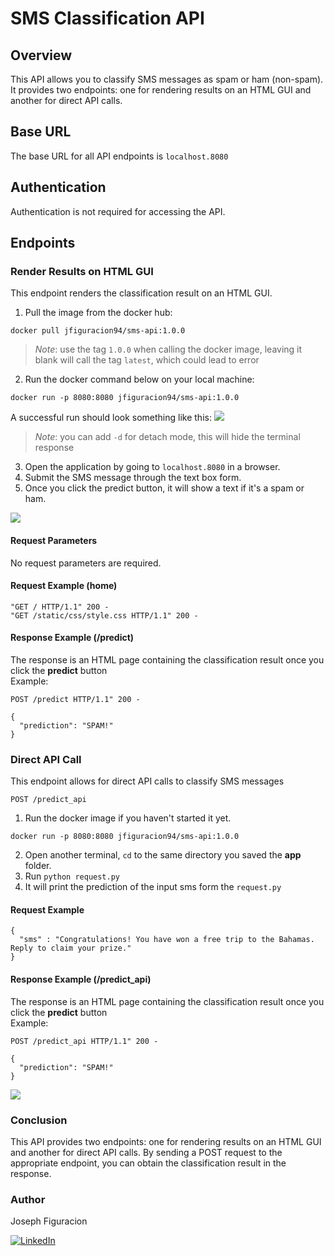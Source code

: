 # SMS Classification API

## Overview
This API allows you to classify SMS messages as spam or ham (non-spam).  It provides two endpoints: one for rendering results on an HTML GUI and another for direct API calls.

## Base URL
The base URL for all API endpoints is `localhost.8080`

## Authentication
Authentication is not required for accessing the API.

## Endpoints

### Render Results on HTML GUI

This endpoint renders the classification result on an HTML GUI.

1. Pull the image from the docker hub:  
```
docker pull jfiguracion94/sms-api:1.0.0
```
> *Note*: use the tag `1.0.0` when calling the docker image, leaving it blank will call the tag `latest`, which could lead to error
2. Run the docker command below on your local machine:  
```
docker run -p 8080:8080 jfiguracion94/sms-api:1.0.0
```
A successful run should look something like this:
![](https://github.com/TheLastMonolith/sms-spam-api-doc/blob/main/assets/docker-run.png)
> *Note*: you can add `-d` for detach mode, this will hide the terminal response
3. Open the application by going to `localhost.8080` in a browser.
4. Submit the SMS message through the text box form.
5. Once you click the predict button, it will show a text if it's a spam or ham.

![](https://github.com/TheLastMonolith/sms-spam-api-doc/blob/main/assets/spam-app.gif)

#### Request Parameters
No request parameters are required.

#### Request Example (home)
```
"GET / HTTP/1.1" 200 -
"GET /static/css/style.css HTTP/1.1" 200 -
```

#### Response Example (/predict)
The response is an HTML page containing the classification result once you click the **predict** button  
Example:
```
POST /predict HTTP/1.1" 200 -

{
  "prediction": "SPAM!"
}
```  
### Direct API Call
This endpoint allows for direct API calls to classify SMS messages
```
POST /predict_api
```
1. Run the docker image if you haven't started it yet.
```
docker run -p 8080:8080 jfiguracion94/sms-api:1.0.0
```
2. Open another terminal, `cd` to the same directory you saved the **app** folder.
3. Run `python request.py`
4. It will print the prediction of the input sms form the `request.py`
   
#### Request Example
```
{
  "sms" : "Congratulations! You have won a free trip to the Bahamas. Reply to claim your prize."
}
```

#### Response Example (/predict_api)
The response is an HTML page containing the classification result once you click the **predict** button  
Example:
```
POST /predict_api HTTP/1.1" 200 -

{
  "prediction": "SPAM!"
}
```
![](https://github.com/TheLastMonolith/sms-spam-api-doc/blob/main/assets/predict_api.png)

### Conclusion
This API provides two endpoints: one for rendering results on an HTML GUI and another for direct API calls. By sending a POST request to the appropriate endpoint, you can obtain the classification result in the response.

### Author  
Joseph Figuracion  
  
[![LinkedIn](https://img.shields.io/badge/LinkedIn-0077B5?style=for-the-badge&logo=linkedin&logoColor=white)](https://www.linkedin.com/in/josephfiguracion/)
